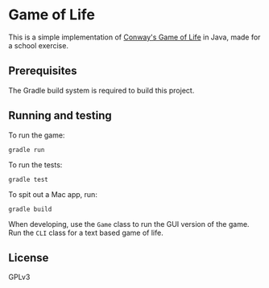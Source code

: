 # Game of Life

This is a simple implementation of [Conway's Game of Life](https://en.wikipedia.org/wiki/Conway's_Game_of_Life) in Java, made for a school exercise.

## Prerequisites

The Gradle build system is required to build this project.

## Running and testing

To run the game:

`gradle run`

To run the tests:

`gradle test`

To spit out a Mac app, run:

`gradle build`

When developing, use the `Game` class to run the GUI version of the game. Run the `CLI` class for a text based game of life.

## License

GPLv3
